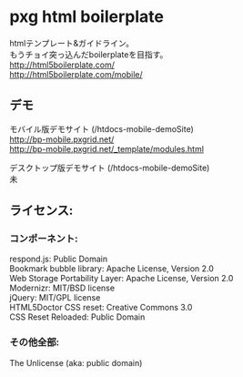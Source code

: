 # pxg html boilerplate

htmlテンプレート&ガイドライン。  
もうチョイ突っ込んだboilerplateを目指す。  
http://html5boilerplate.com/  
http://html5boilerplate.com/mobile/  

## デモ

モバイル版デモサイト (/htdocs-mobile-demoSite)  
http://bp-mobile.pxgrid.net/  
http://bp-mobile.pxgrid.net/_template/modules.html  

デスクトップ版デモサイト (/htdocs-mobile-demoSite)  
未  

## ライセンス:

### コンポーネント:

respond.js: Public Domain  
Bookmark bubble library: Apache License, Version 2.0  
Web Storage Portability Layer: Apache License, Version 2.0  
Modernizr: MIT/BSD license  
jQuery: MIT/GPL license  
HTML5Doctor CSS reset: Creative Commons 3.0   
CSS Reset Reloaded: Public Domain   

### その他全部:

The Unlicense (aka: public domain)  
